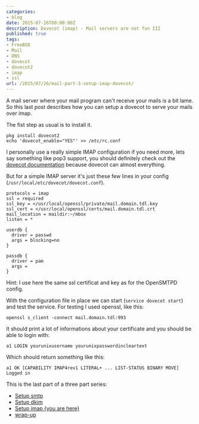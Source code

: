 ```yaml
---
categories:
- blog
date: 2015-07-26T00:00:00Z
description: Dovecot (imap) - Mail servers are not fun III
published: true
tags:
- FreeBSD
- Mail
- DNS
- dovecot
- dovecot2
- imap
- ssl
url: /2015/07/26/mail-part-3-setup-imap-dovecot/
---
```


A mail server where your mail program can't receive your mails is a
bit lame. So this last post describes how you can setup a dovecot to 
serve your mails over imap.


The fist step as usual is to install it.

```
pkg install dovecot2
echo 'dovecot_enable="YES"' >> /etc/rc.conf
```

I personally use a really simple IMAP configuration if you need more, lets say something like 
pop3 support, you should definitely check out the [dovecot documentation](http://wiki2.dovecot.org/) because 
dovecot can almost everything.

But for a simple IMAP server it's just these few lines in your config (`/usr/local/etc/dovecot/dovecot.conf`).

```
protocols = imap
ssl = required
ssl_key = </usr/local/openssl/private/mail.domain.tdl.key
ssl_cert = </usr/local/openssl/certs/mail.domain.tdl.crt
mail_location = maildir:~/mbox
listen = *

userdb {
  driver = passwd
  args = blocking=no
}

passdb {
  driver = pam
  args = 
}
```

Hint: I use here the same ssl certificat and key as for the OpenSMTPD config. 


With the configuration file in place we can start (`service dovecot start`) and test the service.
For testing I used openssl, like this:

```
openssl s_client -connect mail.domain.tdl:993
```

It should print a lot of informations about your certificate and you should be able to login with:

```
a1 LOGIN yourunixusername yourunixpasswordincleartext
```

Which should return something like this:

```
a1 OK [CAPABILITY IMAP4rev1 LITERAL+ ... LIST-STATUS BINARY MOVE] Logged in
```

This is the last part of a three part series:

* [Setup smtp](/blog/2015/07/26/mail-part-1-setup-smtp-opensmtpd/)
* [Setup dkim](/blog/2015/07/26/mail-part-2-dkim/)
* [Setup imap {you are here}](/blog/2015/07/26/mail-part-3-setup-imap-dovecot/)
* [wrap-up](/blog/2015/07/26/mail-part-4-wrap-up/)
